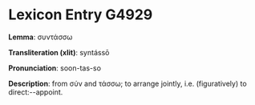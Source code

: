 # Lexicon Entry G4929

**Lemma**: συντάσσω

**Transliteration (xlit)**: syntássō

**Pronunciation**: soon-tas-so

**Description**:
from σύν and τάσσω; to arrange jointly, i.e. (figuratively) to direct:--appoint.
